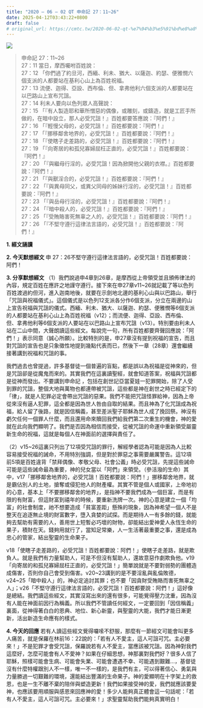 ```yaml
---
title: "2020 – 06 – 02 QT 申命記 27：11~26"
date: 2025-04-12T03:43:22+0800
draft: false
# original_url: https://cmtc.tw/2020-06-02-qt-%e7%94%b3%e5%91%bd%e8%a8%98-27%ef%bc%9a1126
---
```


![](/images/qt.jpg)
> 申命記 27：11\~26  
> 27：11 當日，摩西囑咐百姓說：  
> 27：12 「你們過了約旦河，西緬、利未、猶大、以薩迦、約瑟、便雅憫六個支派的人都要站在基利心山上為百姓祝福。  
> 27：13 流便、迦得、亞設、西布倫、但、拿弗他利六個支派的人都要站在以巴路山上宣布咒詛。  
> 27：14 利未人要向以色列眾人高聲說：  
> 27：15 「『有人製造耶和華所憎惡的偶像，或雕刻，或鑄造，就是工匠手所做的，在暗中設立，那人必受咒詛！』百姓都要答應說：『阿們！』  
> 27：16 「『輕慢父母的，必受咒詛！』百姓都要說：『阿們！』  
> 27：17 「『挪移鄰舍地界的，必受咒詛！』百姓都要說：『阿們！』  
> 27：18 「『使瞎子走差路的，必受咒詛！』百姓都要說：『阿們！』  
> 27：19 「『向寄居的和孤兒寡婦屈枉正直的，必受咒詛！』百姓都要說：『阿們！』  
> 27：20 「『與繼母行淫的，必受咒詛！因為掀開他父親的衣襟。』百姓都要說：『阿們！』  
> 27：21 「『與獸淫合的，必受咒詛！』百姓都要說：『阿們！』  
> 27：22 「『與異母同父，或異父同母的姊妹行淫的，必受咒詛！』百姓都要說：『阿們！』  
> 27：23 「『與岳母行淫的，必受咒詛！』百姓都要說：『阿們！』  
> 27：24 「『暗中殺人的，必受咒詛！』百姓都要說：『阿們！』  
> 27：25 「『受賄賂害死無辜之人的，必受咒詛！』百姓都要說：『阿們！』  
> 27：26 「『不堅守遵行這律法言語的，必受咒詛！』百姓都要說：『阿們！』

**1. 經文誦讀**

**2.  今天默想經文**
申 27：26不堅守遵行這律法言語的，必受咒詛！百姓都要說：阿們！

**3. 分享默想經文**
（1）我們說過申4章到26章，是摩西從上帝領受並且頒佈律法的內容，規定百姓在應許之地謹守遵行。接下來在申27章v11\~26就記載了等以色列百姓渡過約但河，進入迦南地後，就要在示劍地北邊的基利心山與以巴路山，舉行「咒詛與祝福儀式」。這個儀式是以色列12支派各分作6個支派，分立在兩邊的山上宣告祝福與咒詛的儀式。西緬、利未、猶大、以薩迦、約瑟、便雅憫等6個支派的人都要站在基利心山上為百姓祝福（v12）；而流便、迦得、亞設、西布倫、但、拿弗他利等6個支派的人要站在以巴路山上宣布咒詛（v13）。特別要由利未人站在二山中間，大聲朗讀這些經文。每說完一句，所有百姓都要齊聲回應說：「阿們！」表示同意（誠心所願）。比較特別的是，申27章沒有提到祝福的宣告，而且對咒詛的宣告也是只象徵性地提到幾點代表而已，然後下一章（28章）還會繼續接著講到祝福和咒詛的事。

我們過去也曾提過，許多基督徒一個普遍的盲點，都是誤以為祝福是從神來的，但是咒詛卻是從魔鬼而來的。其實我們在這裏讀聖經，就會知道答案，祝福與咒詛都是從神而發出。不要講到申命記 ，包括在創世記亞當夏娃一犯罪開始，除了人受到罪的咒詛，整個大地與萬物也都連帶被咒詛，這些都是神在創世之時已經定下的「律」，就是人犯罪必定會帶出咒詛的惡果。我們不能把咒詛怪罪給神，因為上帝從來沒有逼人犯罪，這全都是因為世人咎由自取的結果。而且神為了化咒詛成為祝福，給人留了後路，就是因信稱義，甚至差派聖子耶穌為世人成了挽回祭。神沒有虧欠任何一個罪人什麼，而且還用命來贖回我們給我們第二次重生的機會，神的愛就在此向我們顯明了。我們是否因為相信而接受，從被咒詛的命運中重新領受屬靈新生命的祝福，這就是每個人在神面前的選擇與責任了。

（2）v15\~26這裏只列出了12項受咒詛的罪行，解經學者認為可能是因為人比較容易接受祝福的誡命，不用特別強調，但是對於罪惡之事需要嚴厲警告。這12項前5項是百姓違背「禁拜偶像、孝敬父母、社會公義」時必受咒詛，先提這些誡命可能是這些誡命最為重要，神的兒女當以「阿們」來領受。（參活潑的生命）其中，v17「挪移鄰舍地界的，必受咒詛！百姓都要說：阿們！」挪移鄰舍地界，就是霸佔別人的土地，搶奪或侵犯他人的財產權。其實不管是個人或國家，上帝地初的心意，基本上「不要挪移鄰舍的地界」，是指神不要我們成為一個巨富，而是有限的有財富，但這財富到禧年的時候，要重新洗牌一次。神的心意是建立一個「均富」的社會制度，祂不想要造成「貧富差距」懸殊的現象，因為神希望一個人不是整天在追逐無止境的財富數字，墮入貪婪的試探。而是期待人一有多餘的錢，就能夠去幫助有需要的人，善用世上短暫必巧壞的財物，卻能結出愛神愛人永恆生命的果子，積財在天。錢夠用就行了，當知足常樂，人一生活著最重要之事，還是成為忠心的管家，結出聖靈的生命果子。

v18「使瞎子走差路的，必受咒詛！百姓都要說：阿們！」使瞎子走差路，就是欺負人。就是我們有力量幫助人，可是不但沒有幫助人，還故意惡作劇欺負他。v19「向寄居的和孤兒寡婦屈枉正直的，必受咒詛！」簡單說就是不要對弱勢的團體造成傷害，否則你自己會受到傷害。v20\~23講到的是不要淫亂與亂倫敗德，v24\~25「暗中殺人」的，神必定追討其罪；也不要「因貪財受賄賂而害死無辜之人」；v26「不堅守遵行這律法言語的，必受咒詛！百姓都要說：阿們！」這好像是總結。我們讀這些經文，其實沒寫出來的還有很多，可能覺得壓力沈重，因為沒有人能在神面前因行為稱義。所以我們不管讀任何經文，一定要回到「因信稱義」裏面，從神得著白白的恩典、地位、新心新靈，與聖靈的大能，我們才能日漸更新，活出新造生命應有的樣式。

**4. 今天的回應**
若有人讀這些經文覺得囉嗦不舒服，那麼有一節經文可能會叫更多人痛苦，就是保羅在林前16：22說的：「若有人不愛主，這人可詛可咒。主必要來！」不是犯罪才會受咒詛，保羅說若有人不愛主，當應該被咒詛。因為神對我們這麼好，怎麼可能會有人不愛神？如果在仔細思想，神那裏對我們好？很多人信了耶穌，照樣可能會生病、可能會失業、可能會遭遇不幸、可能遇到艱難…，基督徒沒有什麼特權跟別人不一樣，唯一不一樣的，是我們有主，可以得著信心、勇氣與力量勝過一切艱難的環境，還能結出豐滿的生命果子。神的愛顯明在十字架上的救恩，也是一生不離不棄的陪伴與塑造更新！我們如果接受神的愛，我們就應該要愛神，也應該要用順服與感恩來回應神的愛！多少人能夠真正體會這一句話呢：「若有人不愛主，這人可詛可咒。主必要來！」求聖靈幫助我們能夠真實明白！
